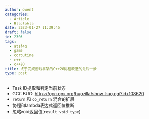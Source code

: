 ```yaml
---
author: owent
categories:
  - Article
  - Blablabla
date: 2023-01-27 11:39:45
draft: false
id: 2303
tags: 
  - atsf4g
  - game
  - coroutine
  - c++
  - c++20
title: 终于完成游戏框架的C++20协程改造的最后一步
type: post
---
```


+ Task ID提取和判定当前状态
+ GCC BUG: https://gcc.gnu.org/bugzilla/show_bug.cgi?id=108620
+ `return` 和 `co_return` 混合的扩展
+ 协程和lambda表达式返回值推断
+ 忽略void返回值(`result_void_type`)